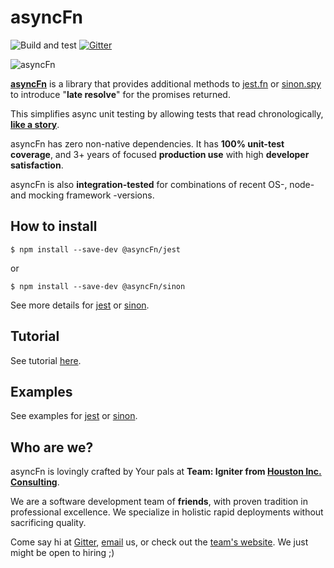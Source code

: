 # asyncFn

![Build and test](https://github.com/team-igniter-from-houston-inc/async-fn/workflows/Build%20and%20test/badge.svg) [![Gitter](https://badges.gitter.im/async-fn/community.svg)](https://gitter.im/async-fn/community?utm_source=badge&utm_medium=badge&utm_campaign=pr-badge)

![asyncFn](https://raw.githubusercontent.com/team-igniter-from-houston-inc/async-fn/master/logo.png)

**[asyncFn](https://github.com/team-igniter-from-houston-inc/async-fn)** is a library that provides additional methods to [jest.fn](https://www.npmjs.com/package/@async-fn/jest) or [sinon.spy](https://www.npmjs.com/package/@async-fn/sinon) to introduce "**late resolve**" for the promises returned.

This simplifies async unit testing by allowing tests that read chronologically, **[like a story](TUTORIAL.md)**.

asyncFn has zero non-native dependencies. It has **100% unit-test coverage**, and 3+ years of focused **production use** with high **developer satisfaction**.

asyncFn is also **integration-tested** for combinations of recent OS-, node- and mocking framework -versions. 

## How to install

```
$ npm install --save-dev @asyncFn/jest
```

or

```
$ npm install --save-dev @asyncFn/sinon
```

See more details for [jest](./packages/jest/README.md) or [sinon](./packages/sinon/README.md).

## Tutorial

See tutorial [here](TUTORIAL.md).

## Examples

See examples for [jest](./packages/jest/README.md) or [sinon](./packages/sinon/README.md).

## Who are we?

asyncFn is lovingly crafted by Your pals at **Team: Igniter from [Houston Inc. Consulting](https://houston-inc.com)**.

We are a software development team of **friends**, with proven tradition in professional excellence. We specialize in holistic rapid deployments without sacrificing quality.

Come say hi at [Gitter](https://gitter.im/async-fn/community), [email](mailto:igniter@houston-inc.com) us, or check out the [team's website](https://team.igniter.houston.io). We just might be open to hiring ;)
